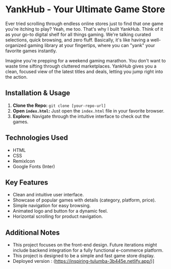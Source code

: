 # YankHub - Your Ultimate Game Store

Ever tried scrolling through endless online stores just to find that one game you're itching to play? Yeah, me too. That's why I built YankHub. Think of it as your go-to digital shelf for all things gaming. We're talking curated selections, quick browsing, and zero fluff. Basically, it's like having a well-organized gaming library at your fingertips, where you can "yank" your favorite games instantly.


Imagine you're prepping for a weekend gaming marathon. You don't want to waste time sifting through cluttered marketplaces. YankHub gives you a clean, focused view of the latest titles and deals, letting you jump right into the action.

## Installation & Usage

1.  **Clone the Repo:** `git clone [your-repo-url]`
2.  **Open `index.html`:** Just open the `index.html` file in your favorite browser.
3.  **Explore:** Navigate through the intuitive interface to check out the games.

## Technologies Used

* HTML
* CSS
* RemixIcon
* Google Fonts (Inter)

## Key Features

* Clean and intuitive user interface.
* Showcase of popular games with details (category, platform, price).
* Simple navigation for easy browsing.
* Animated logo and button for a dynamic feel.
* Horizontal scrolling for product navigation.

## Additional Notes

* This project focuses on the front-end design. Future iterations might include backend integration for a fully functional e-commerce platform.
* This project is designed to be a simple and fast game store display.
* Deployed version : (https://inspiring-tulumba-3b445e.netlify.app/)]
